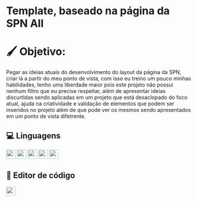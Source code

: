 # Template, baseado na página da SPN All

# 🖌️ Objetivo:
<p>
  Pegar as ideias atuais do desenvolvimento do layout da página da SPN,
  criar lá a partir do meu ponto de vista, com isso eu treino um pouco
  minhas habilidades, tenho uma liberdade maior pois este projeto não 
  possui nenhum filtro que eu precise respeitar, além de apresentar 
  ideias discurtidas sendo aplicadas em um projeto que está desaclopado
  do foco atual, ajuda na criatividade e validação de elementos que podem 
  ser inseridos no projeto além de que pode ver os mesmos sendo apresentados 
  em um ponto de vista difetrente.
</p>


## 💻 Linguagens
<p align="left">
  <img src="https://img.shields.io/badge/PHP-777BB4?style=for-the-badge&logo=php&logoColor=white" height="25"/>
  <img src="https://img.shields.io/badge/JavaScript-%23F7DF1E.svg?&logo=javascript&logoColor=black&style=flat&style=plastic" height="25"/>
  <img src="https://img.shields.io/badge/-HTML5-F16529?logo=html5&logoColor=white&style=flat&style=plastic" height="25"/>
  <img src="https://img.shields.io/badge/-CSS3-00BFFF?logo=css3&logoColor=white&style=flat&style=plastic" height="25"/>
  <img src="https://img.shields.io/badge/Bootstrap-6B419A.svg?&logo=bootstrap&logoColor=white&style=flat&style=plastic" height="25"/>
</p>

## 📃 Editor de código
<p align="left">
  <img src="http://img.shields.io/badge/-VS%20Code-007ACC?style=flat&style=plastic&logo=visual-studio-code&logoColor=ffffff" height="25"/>
</p>
